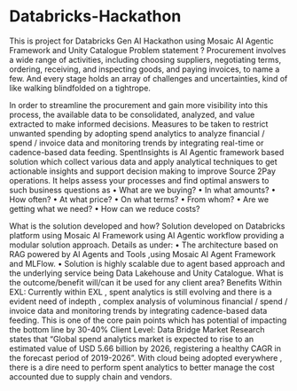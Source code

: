# Databricks-Hackathon
This is project for Databricks Gen AI Hackathon using Mosaic AI Agentic Framework and Unity Catalogue
Problem statement ?
Procurement involves a wide range of activities, including choosing suppliers, negotiating terms, ordering, receiving, and inspecting goods, and paying invoices, to name a few. And every stage holds an array of challenges and uncertainties, kind of like walking blindfolded on a tightrope.

In order to streamline the procurement and gain more visibility into this process, the available data to be consolidated, analyzed, and value extracted to make informed decisions. Measures to be taken to restrict unwanted spending by adopting spend analytics to analyze financial / spend / invoice data and monitoring trends by integrating real-time or cadence-based data feeding.
SpentInsights is AI Agentic framework based solution which collect various data and apply analytical techniques to get actionable insights and support decision making to improve Source 2Pay operations. It helps assess your processes and find optimal answers to such business questions as
•	What are we buying?
•	In what amounts?
•	How often?
•	At what price?
•	On what terms?
•	From whom?
•	Are we getting what we need?
•	How can we reduce costs?

What is the solution developed and how?
Solution developed on Databricks platform using Mosaic AI Framework using AI Agentic workflow  providing a modular solution approach. Details as under:
•	The architecture based on RAG powered by AI Agents and Tools ,using Mosaic AI Agent Framework  and MLFlow.
•	Solution is highly scalable due to agent based approach and the underlying service being Data Lakehouse and Unity Catalogue.
What is the outcome/benefit will/can it be used for any client area?
Benefits Within EXL:
Currently within EXL , spent analytics is still evolving and there is a evident need of indepth , complex analysis of voluminous financial / spend / invoice data and monitoring trends by integrating cadence-based data feeding. This is one of the core pain points which has potential of impacting the bottom line by 30-40% 
Client Level:
Data Bridge Market Research states that “Global spend analytics market is expected to rise to an estimated value of USD 5.66 billion by 2026, registering a healthy CAGR in the forecast period of 2019-2026”. 
With cloud being adopted everywhere , there is a dire need to perform spent analytics to better manage the cost accounted due to supply chain and vendors. 


